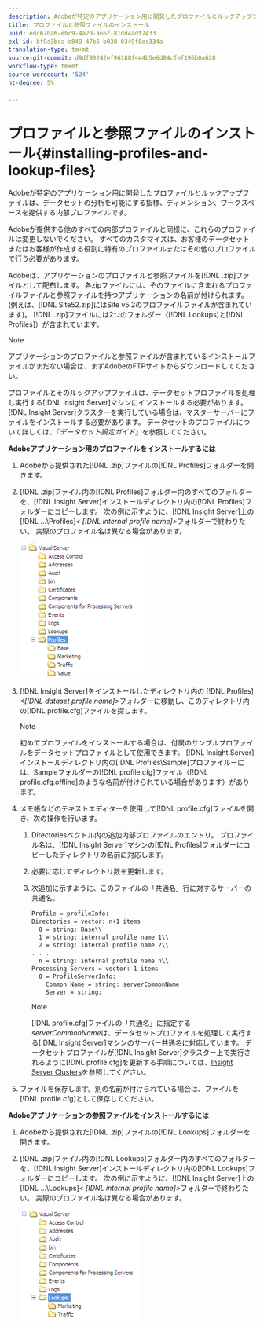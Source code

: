 ```yaml
---
description: Adobeが特定のアプリケーション用に開発したプロファイルとルックアップファイルは、データセットの分析を可能にする指標、ディメンション、ワークスペースを提供する内部プロファイルです。
title: プロファイルと参照ファイルのインストール
uuid: edc670a6-ebc9-4a20-a66f-81dd4adf7433
exl-id: bf9a3bca-e849-47b6-b038-0349f8ec334a
translation-type: tm+mt
source-git-commit: d9df90242ef96188f4e4b5e6d04cfef196b0a628
workflow-type: tm+mt
source-wordcount: '524'
ht-degree: 5%

---
```


# プロファイルと参照ファイルのインストール{#installing-profiles-and-lookup-files}

Adobeが特定のアプリケーション用に開発したプロファイルとルックアップファイルは、データセットの分析を可能にする指標、ディメンション、ワークスペースを提供する内部プロファイルです。

Adobeが提供する他のすべての内部プロファイルと同様に、これらのプロファイルは変更しないでください。 すべてのカスタマイズは、お客様のデータセットまたはお客様が作成する役割に特有のプロファイルまたはその他のプロファイルで行う必要があります。

Adobeは、アプリケーションのプロファイルと参照ファイルを[!DNL .zip]ファイルとして配布します。 各zipファイルには、そのファイルに含まれるプロファイルファイルと参照ファイルを持つアプリケーションの名前が付けられます。 (例えば、[!DNL Site52.zip]にはSite v5.2のプロファイルファイルが含まれています)。 [!DNL .zip]ファイルには2つのフォルダー（[!DNL Lookups]と[!DNL Profiles]）が含まれています。

>[!NOTE]
>
>アプリケーションのプロファイルと参照ファイルが含まれているインストールファイルがまだない場合は、まずAdobeのFTPサイトからダウンロードしてください。

プロファイルとそのルックアップファイルは、データセットプロファイルを処理し実行する[!DNL Insight Server]マシンにインストールする必要があります。 [!DNL Insight Server]クラスターを実行している場合は、マスターサーバーにファイルをインストールする必要があります。 データセットのプロファイルについて詳しくは、『*データセット設定ガイド*』を参照してください。

**Adobeアプリケーション用のプロファイルをインストールするには**

1. Adobeから提供された[!DNL .zip]ファイルの[!DNL Profiles]フォルダーを開きます。

1. [!DNL .zip]ファイル内の[!DNL Profiles]フォルダー内のすべてのフォルダーを、[!DNL Insight Server]インストールディレクトリ内の[!DNL Profiles]フォルダーにコピーします。 次の例に示すように、[!DNL Insight Server]上の&#x200B; [!DNL ...\Profiles\]*&lt; [!DNL internal profile name]>*&#x200B;フォルダーで終わりたい。 実際のプロファイル名は異なる場合があります。

   ![](assets/win_installprofiles.png)

1. [!DNL Insight Server]をインストールしたディレクトリ内の&#x200B; [!DNL Profiles\]*&lt;[!DNL dataset profile name]>*&#x200B;フォルダーに移動し、このディレクトリ内の[!DNL profile.cfg]ファイルを探します。

   >[!NOTE]
   >
   >初めてプロファイルをインストールする場合は、付属のサンプルプロファイルをデータセットプロファイルとして使用できます。 [!DNL Insight Server]インストールディレクトリ内の[!DNL Profiles\Sample]プロファイルーには、Sampleフォルダーの[!DNL profile.cfg]ファイル（[!DNL profile.cfg.offline]のような名前が付けられている場合があります）があります。

1. メモ帳などのテキストエディターを使用して[!DNL profile.cfg]ファイルを開き、次の操作を行います。

   1. Directoriesベクトル内の追加内部プロファイルのエントリ。 プロファイル名は、[!DNL Insight Server]マシンの[!DNL Profiles]フォルダーにコピーしたディレクトリの名前に対応します。

   1. 必要に応じてディレクトリ数を更新します。
   1. 次追加に示すように、このファイルの「共通名」行に対するサーバーの共通名。

      ```
      Profile = profileInfo: 
      Directories = vector: n+1 items
        0 = string: Base\\
        1 = string: internal profile name 1\\
        2 = string: internal profile name 2\\
      . . .
        n = string: internal profile name n\\
      Processing Servers = vector: 1 items
        0 = ProfileServerInfo: 
          Common Name = string: serverCommonName
          Server = string: 
      ```

      >[!NOTE]
      >
      >[!DNL profile.cfg]ファイルの「共通名」に指定する&#x200B;*serverCommonName*&#x200B;は、データセットプロファイルを処理して実行する[!DNL Insight Server]マシンのサーバー共通名に対応しています。 データセットプロファイルが[!DNL Insight Server]クラスター上で実行されるように[!DNL profile.cfg]を更新する手順については、[Insight Server Clusters](../../../../home/c-inst-svr/c-install-ins-svr/c-ins-svr-clstrs/c-abt-ins-svr-clsters.md)を参照してください。

1. ファイルを保存します。別の名前が付けられている場合は、ファイルを[!DNL profile.cfg]として保存してください。

**Adobeアプリケーションの参照ファイルをインストールするには**

1. Adobeから提供された[!DNL .zip]ファイルの[!DNL Lookups]フォルダーを開きます。

1. [!DNL .zip]ファイル内の[!DNL Lookups]フォルダー内のすべてのフォルダーを、[!DNL Insight Server]インストールディレクトリ内の[!DNL Lookups]フォルダーにコピーします。 次の例に示すように、[!DNL Insight Server]上の&#x200B; [!DNL ...\Lookups\]*&lt; [!DNL internal profile name]>*&#x200B;フォルダーで終わりたい。 実際のプロファイル名は異なる場合があります。

   ![](assets/win_installLookups.png)
